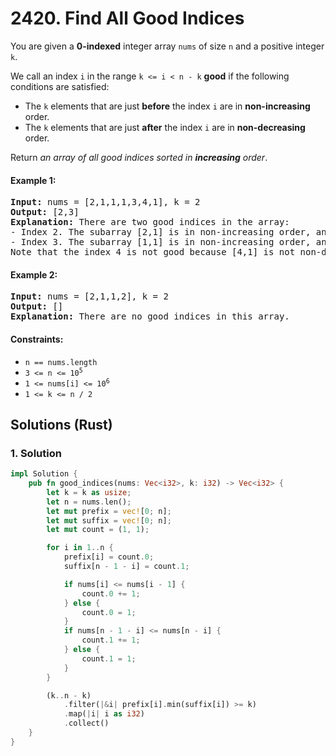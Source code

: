 # 2420. Find All Good Indices
You are given a **0-indexed** integer array `nums` of size `n` and a positive integer `k`.

We call an index `i` in the range `k <= i < n - k` **good** if the following conditions are satisfied:

* The `k` elements that are just **before** the index `i` are in **non-increasing** order.
* The `k` elements that are just **after** the index `i` are in **non-decreasing** order.

Return *an array of all good indices sorted in **increasing** order*.

#### Example 1:
<pre>
<strong>Input:</strong> nums = [2,1,1,1,3,4,1], k = 2
<strong>Output:</strong> [2,3]
<strong>Explanation:</strong> There are two good indices in the array:
- Index 2. The subarray [2,1] is in non-increasing order, and the subarray [1,3] is in non-decreasing order.
- Index 3. The subarray [1,1] is in non-increasing order, and the subarray [3,4] is in non-decreasing order.
Note that the index 4 is not good because [4,1] is not non-decreasing.
</pre>

#### Example 2:
<pre>
<strong>Input:</strong> nums = [2,1,1,2], k = 2
<strong>Output:</strong> []
<strong>Explanation:</strong> There are no good indices in this array.
</pre>

#### Constraints:
* `n == nums.length`
* <code>3 <= n <= 10<sup>5</sup></code>
* <code>1 <= nums[i] <= 10<sup>6</sup></code>
* `1 <= k <= n / 2`

## Solutions (Rust)

### 1. Solution
```Rust
impl Solution {
    pub fn good_indices(nums: Vec<i32>, k: i32) -> Vec<i32> {
        let k = k as usize;
        let n = nums.len();
        let mut prefix = vec![0; n];
        let mut suffix = vec![0; n];
        let mut count = (1, 1);

        for i in 1..n {
            prefix[i] = count.0;
            suffix[n - 1 - i] = count.1;

            if nums[i] <= nums[i - 1] {
                count.0 += 1;
            } else {
                count.0 = 1;
            }
            if nums[n - 1 - i] <= nums[n - i] {
                count.1 += 1;
            } else {
                count.1 = 1;
            }
        }

        (k..n - k)
            .filter(|&i| prefix[i].min(suffix[i]) >= k)
            .map(|i| i as i32)
            .collect()
    }
}
```
